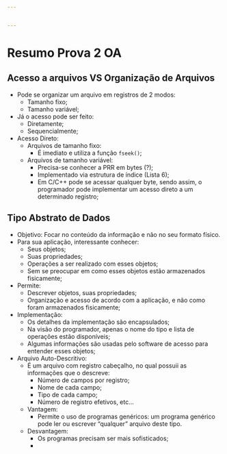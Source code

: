```yaml
---


---
```


<h1 id="resumo-prova-2-oa">Resumo Prova 2 OA</h1>
<h2 id="acesso-a-arquivos-vs-organização-de-arquivos">Acesso a arquivos VS Organização de Arquivos</h2>
<ul>
<li>Pode se organizar um arquivo em registros de 2 modos:
<ul>
<li>Tamanho fixo;</li>
<li>Tamanho variável;</li>
</ul>
</li>
<li>Já o acesso pode ser feito:
<ul>
<li>Diretamente;</li>
<li>Sequencialmente;</li>
</ul>
</li>
<li>Acesso Direto:
<ul>
<li>Arquivos de tamanho fixo:
<ul>
<li>É imediato e utiliza a função <code>fseek()</code>;</li>
</ul>
</li>
<li>Arquivos de tamanho variável:
<ul>
<li>Precisa-se conhecer a PRR em bytes (?);</li>
<li>Implementado via estrutura de índice (Lista 6);</li>
<li>Em C/C++ pode se acessar qualquer byte, sendo assim, o programador pode implementar um acesso direto a um determinado registro;</li>
</ul>
</li>
</ul>
</li>
</ul>
<h2 id="tipo-abstrato-de-dados">Tipo Abstrato de Dados</h2>
<ul>
<li>Objetivo: Focar no conteúdo da informação e não no seu formato físico.</li>
<li>Para sua aplicação, interessante conhecer:
<ul>
<li>Seus objetos;</li>
<li>Suas propriedades;</li>
<li>Operações a ser realizado com esses objetos;</li>
<li>Sem se preocupar em como esses objetos estão armazenados fisicamente;</li>
</ul>
</li>
<li>Permite:
<ul>
<li>Descrever objetos, suas propriedades;</li>
<li>Organização e acesso de acordo com a aplicação, e não como foram armazenados fisicamente;</li>
</ul>
</li>
<li>Implementação:
<ul>
<li>Os detalhes da implementação são encapsulados;</li>
<li>Na visão do programador, apenas o nome do tipo e lista de operações estão disponíveis;</li>
<li>Algumas informações são usadas pelo software de acesso para entender esses objetos;</li>
</ul>
</li>
<li>Arquivo Auto-Descritivo:
<ul>
<li>É um arquivo com registro cabeçalho, no qual possuii as informações que o descreve:
<ul>
<li>Número de campos por registro;</li>
<li>Nome de cada campo;</li>
<li>Tipo de cada campo;</li>
<li>Número de registro efetivos, etc…</li>
</ul>
</li>
<li>Vantagem:
<ul>
<li>Permite o uso de programas genéricos: um programa genérico pode ler ou escrever “qualquer” arquivo deste tipo.</li>
</ul>
</li>
<li>Desvantagem:
<ul>
<li>Os programas precisam ser mais sofisticados;<img src="https://picasaweb.google.com/108530487111855138967/6561810839969888433#6561810843451850002" alt="" title="Exemplo - Metadados"></li>
<li></li>
</ul>
</li>
</ul>
</li>
</ul>

<!--stackedit_data:
eyJoaXN0b3J5IjpbLTcwNDEyMDkwMCwtMTg5NTMwMTg3N119
-->